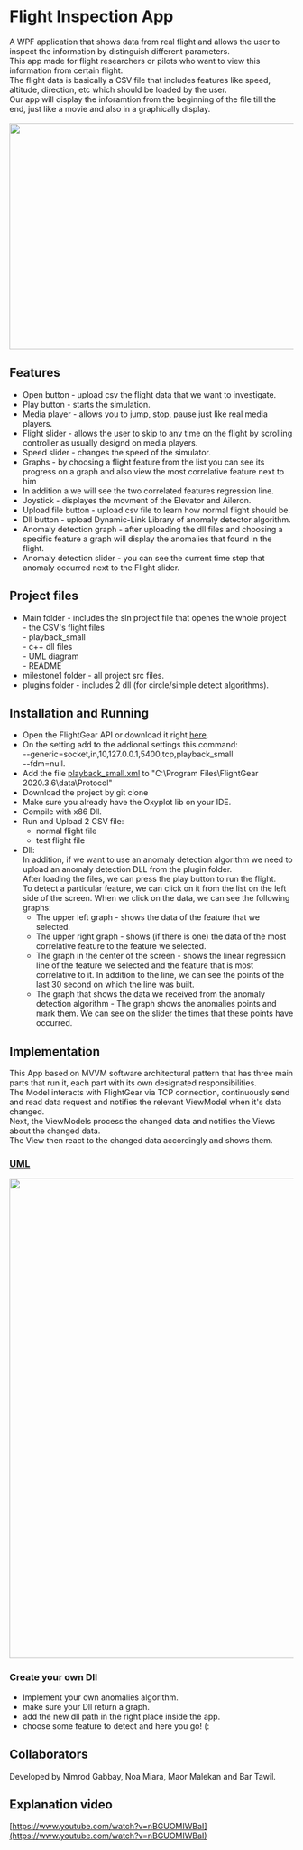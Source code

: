 
# Flight Inspection App
A WPF application that shows data from real flight and allows the user to inspect the information by distinguish different parameters.</br>
This app made for flight researchers or pilots who want to view this information from certain flight.</br>
The flight data is basically a CSV file that includes features like speed, altitude, direction, etc which should be loaded by the user.</br>
Our app will display the inforamtion from the beginning of the file till the end, just like a movie and also in a graphically display.</br></br>
<img src = "https://github.com/bartawil/milestone1/blob/master/Capture.PNG" width="650" height="400"></br>


## Features
* Open button - upload csv the flight data that we want to investigate.
* Play button - starts the simulation.
* Media player - allows you to jump, stop, pause just like real media players.
* Flight slider - allows the user to skip to any time on the flight by scrolling controller as usually designd on media players.
* Speed slider - changes the speed of the simulator.
* Graphs - by choosing a flight feature from the list you can see its progress on a graph and also view the most correlative feature next to him </br>
* In addition a we will see the two correlated features regression line. 
* Joystick - displayes the movment of the Elevator and Aileron.
* Upload file button - upload csv file to learn how normal flight should be.
* Dll button - upload Dynamic-Link Library of anomaly detector algorithm.
* Anomaly detection graph - after uploading the dll files and choosing a specific feature a graph will display the anomalies that found in the flight. 
* Anomaly detection slider - you can see the current time step that anomaly occurred next to the Flight slider.

## Project files
* Main folder - includes the sln project file that openes the whole project</br>
              - the CSV's flight files</br>
              - playback_small</br>
              - c++ dll files</br>
              - UML diagram</br>
              - README</br>
*  milestone1 folder - all project src files.
*  plugins folder - includes 2 dll (for circle/simple detect algorithms).

## Installation and Running
* Open the FlightGear API or download it right [here](https://www.flightgear.org). </br>
* On the setting add to the addional settings this command: </br>
  --generic=socket,in,10,127.0.0.1,5400,tcp,playback_small </br>
  --fdm=null. </br>
* Add the file [playback_small.xml](https://github.com/bartawil/milestone1/blob/master/playback_small.xml) to "C:\Program Files\FlightGear 2020.3.6\data\Protocol"
* Download the project by git clone
* Make sure you already have the Oxyplot lib on your IDE.
* Compile with x86 Dll.
* Run and Upload 2 CSV file: </br>
  * normal flight file
  * test flight file 
* Dll: </br>
  In addition, if we want to use an anomaly detection algorithm we need to upload an anomaly detection DLL from the plugin folder. </br>
  After loading the files, we can press the play button to run the flight. </br>
  To detect a particular feature, we can click on it from the list on the left side of the screen. When we click on the data, we can see the following graphs:
  * The upper left graph - shows the data of the feature that we selected.
  * The upper right graph - shows (if there is one) the data of the most correlative feature to the feature we selected.
  * The graph in the center of the screen - shows the linear regression line of the feature we selected and the feature that is most correlative to it.  In addition to the line, we can see the points of the last 30 second on which the line was built.
  - The graph that shows the data we received from the anomaly detection algorithm - The graph shows the anomalies points and mark them. We can see on the slider the times that these points have occurred.


## Implementation
This App based on MVVM software architectural pattern that has three main parts that run it, each part with its own designated responsibilities. </br>
The Model interacts with FlightGear via TCP connection, continuously send and read data request and notifies the relevant ViewModel when it's data changed. </br>
Next, the ViewModels process the changed data and notifies the Views about the changed data. </br>
The View then react to the changed data accordingly and shows them.

### [UML](https://github.com/bartawil/milestone1/blob/master/Untitled%20Diagram.jpg)
<img src="https://github.com/bartawil/milestone1/blob/master/Untitled%20Diagram.jpg" width="650" height="850">

### Create your own Dll 
* Implement your own anomalies algorithm.
* make sure your Dll return a graph.
* add the new dll path in the right place inside the app.
* choose some feature to detect and here you go! (:


## Collaborators
Developed by Nimrod Gabbay, Noa Miara, Maor Malekan and Bar Tawil.</br>


## Explanation video
[https://www.youtube.com/watch?v=nBGUOMIWBaI](https://www.youtube.com/watch?v=nBGUOMIWBaI)
